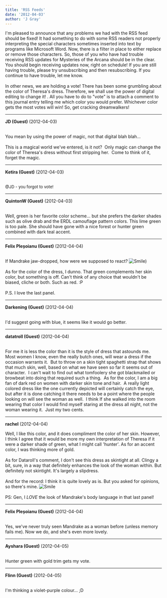 ```yaml
---
title: 'RSS Feeds'
date: '2012-04-03'
author: 'J Gray'
---
```


I'm pleased to announce that any problems we had with the RSS feed should be fixed! It had something to do with some RSS readers not properly interpreting the special characters sometimes inserted into text by programs like Microsoft Word. Now, there is a filter in place to either replace or remove those characters. So, those of you who have had trouble receiving RSS updates for Mysteries of the Arcana should be in the clear. You should begin receiving updates now, right on schedule! If you are still having trouble, please try unsubscribing and then resubscribing. If you continue to have trouble, let me know.<br><br>In other news, we are holding a vote! There has been some grumbling about the color of Theresa's dress. Therefore, we shall use the power of digital editing to change it! . All you have to do to "vote" is to attach a comment to this journal entry telling me which color you would prefer. Whichever color gets the most votes will win! So, get cracking dreamwalkers!<br>

---
**JD (Guest)** (2012-04-03)

<br> You mean by using the power of magic, not that digital blah blah...<br><br>This is a magical world we've entered, is it not?&nbsp; Only magic can change the color of Theresa's dress without first stripping her.&nbsp; Come to think of it, forget the magic.<br>

---
**Ketira (Guest)** (2012-04-03)

<br> <font size="2">@JD - you forgot to vote!</font>

---
**QuintonW (Guest)** (2012-04-03)

<br> Well, green is her favorite color scheme... but she prefers the darker shades such as olive drab and the ERDL camouflage pattern colors. This lime green is too pale. She should have gone with a nice forest or hunter green combined with dark teal accent.

---
**Felix Pleșoianu (Guest)** (2012-04-04)

<br> If Mandrake jaw-dropped, how were we supposed to react? <img src="//smilies/smile.gif" alt="Smile" border="0">)
<br>
<br>As for the color of the dress, I dunno. That green complements her skin color, but something is off. Can't think of any choice that wouldn't be biased, cliche or both. Such as red. :P
<br>
<br>P.S. I love the last panel.

---
**Darkening (Guest)** (2012-04-04)

<br> I'd suggest going with blue, it seems like it would go better.<br>

---
**datatroll (Guest)** (2012-04-04)

<br> For me it is less the color than it is the style of dress that astounds me.&nbsp; Most women I know, even the really butch ones, will wear a dress if the occasion warrants it.&nbsp; But to throw on a skin tight spaghetti strap that shows that much skin, well, based on what we have seen so far it seems out of character.&nbsp; I can't wait to find out what tomfoolery she got blackmailed or browbeat into doing that required such a thing.&nbsp; As for the color, I am a big fan of dark red on women with darker skin tone and hair.&nbsp; A really light colored dress like the one currently depicted will certainly catch the eye, but after it is done catching it there needs to be a point where the people looking on will see the woman as well.&nbsp; I think If she walked into the room wearing that color I would find myself staring at the dress all night, not the woman wearing it.&nbsp; Just my two cents.

---
**rachel** (2012-04-04)

Well, I like this color, and it does compliment the color of her skin. However, I think I agree that it would be more my own interpretation of Theresa if it were a darker shade of green, what I might call 'hunter'. As for an accent color, I was thinking more of gold.
<br>
<br>As for Dataroll's comment, I don't see this dress as skintight at all. Clingy a bit, sure, in a way that definitely enhances the look of the woman within. But definitely not skintight. It's largely a slipdress.
<br>
<br>And for the record: I think it is quite lovely as is. But you asked for opinions, so there's mine. <img src="//smilies/smile.gif" alt="Smile" border="0">
<br>
<br>PS: Gen, I _LOVE_ the look of Mandrake's body language in that last panel!

---
**Felix Pleșoianu (Guest)** (2012-04-04)

<br> Yes, we've never truly seen Mandrake as a woman before (unless memory fails me). Now we do, and she's even more lovely.

---
**Ayshara (Guest)** (2012-04-05)

<br> Hunter green with gold trim gets my vote.<br>

---
**Flinn (Guest)** (2012-04-05)

<br> I'm thinking a violet-purple colour... ;D<br>

